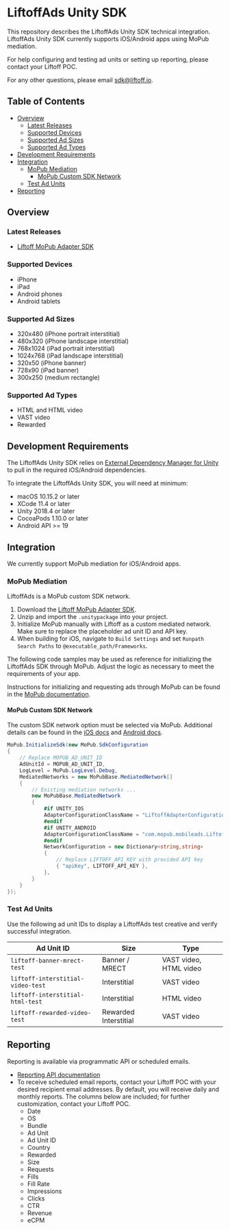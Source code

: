 # LiftoffAds Unity SDK

This repository describes the LiftoffAds Unity SDK technical integration.
LiftoffAds Unity SDK currently supports iOS/Android apps using MoPub mediation.

For help configuring and testing ad units or setting up reporting, please
contact your Liftoff POC.

For any other questions, please email sdk@liftoff.io.

## Table of Contents

- [Overview](#overview)
  - [Latest Releases](#latest-releases)
  - [Supported Devices](#supported-devices)
  - [Supported Ad Sizes](#supported-ad-sizes)
  - [Supported Ad Types](#supported-ad-types)
- [Development Requirements](#development-requirements)
- [Integration](#integration)
  - [MoPub Mediation](#mopub-mediation)
    - [MoPub Custom SDK Network](#mopub-custom-sdk-network)
  - [Test Ad Units](#test-ad-units)
- [Reporting](#reporting)

## Overview

### Latest Releases

- [Liftoff MoPub Adapter SDK][latest-mopub]

### Supported Devices

- iPhone
- iPad
- Android phones
- Android tablets

### Supported Ad Sizes

- 320x480 (iPhone portrait interstitial)
- 480x320 (iPhone landscape interstitial)
- 768x1024 (iPad portrait interstitial)
- 1024x768 (iPad landscape interstitial)
- 320x50 (iPhone banner)
- 728x90 (iPad banner)
- 300x250 (medium rectangle)

### Supported Ad Types

- HTML and HTML video
- VAST video
- Rewarded

## Development Requirements

The LiftoffAds Unity SDK relies on [External Dependency Manager for Unity](https://github.com/googlesamples/unity-jar-resolver)
to pull in the required iOS/Android dependencies.

To integrate the LiftoffAds Unity SDK, you will need at minimum:

- macOS 10.15.2 or later
- XCode 11.4 or later
- Unity 2018.4 or later
- CocoaPods 1.10.0 or later
- Android API >= 19

## Integration

We currently support MoPub mediation for iOS/Android apps.

### MoPub Mediation

LiftoffAds is a MoPub custom SDK network.

1. Download the [Liftoff MoPub Adapter SDK][latest-mopub].
2. Unzip and import the `.unitypackage` into your project.
3. Initialize MoPub manually with Liftoff as a custom mediated network.
   Make sure to replace the placeholder ad unit ID and API key.
4. When building for iOS, navigate to `Build Settings` and set `Runpath Search
   Paths` to `@executable_path/Frameworks`.

The following code samples may be used as reference for initializing the
LiftoffAds SDK through MoPub. Adjust the logic as necessary to meet the
requirements of your app.

Instructions for initializing and requesting ads through MoPub can be found in the
[MoPub documentation](https://developers.mopub.com/publishers/unity/integrate/).

#### MoPub Custom SDK Network

The custom SDK network option must be selected via MoPub. Additional details
can be found in the [iOS docs](https://github.com/liftoffio/LiftoffAds-iOS#creating-a-mopub-custom-sdk-network)
and [Android docs](https://github.com/liftoffio/LiftoffAds-Android#creating-a-mopub-custom-sdk-network).

```csharp
MoPub.InitializeSdk(new MoPub.SdkConfiguration
{
    // Replace MOPUB_AD_UNIT_ID
    AdUnitId = MOPUB_AD_UNIT_ID,
    LogLevel = MoPub.LogLevel.Debug,
    MediatedNetworks = new MoPubBase.MediatedNetwork[]
    {
        // Existing mediation networks ...
        new MoPubBase.MediatedNetwork
        {
            #if UNITY_IOS
            AdapterConfigurationClassName = "LiftoffAdapterConfiguration",
            #endif
            #if UNITY_ANDROID
            AdapterConfigurationClassName = "com.mopub.mobileads.LiftoffAdapterConfiguration",
            #endif
            NetworkConfiguration = new Dictionary<string,string>
            {
                // Replace LIFTOFF_API_KEY with provided API key
                { "apiKey", LIFTOFF_API_KEY },
            },
        }
    }
});
```

### Test Ad Units

Use the following ad unit IDs to display a LiftoffAds test creative and verify
successful integration.

| Ad Unit ID                        | Size           | Type                       |
| --------------------------------- | -------------- | -------------------------- |
| `liftoff-banner-mrect-test`       | Banner / MRECT | VAST video, HTML video     |
| `liftoff-interstitial-video-test` | Interstitial   | VAST video                 |
| `liftoff-interstitial-html-test`  | Interstitial   | HTML video                 |
| `liftoff-rewarded-video-test`     | Rewarded Interstitial | VAST video

## Reporting

Reporting is available via programmatic API or scheduled emails.

* [Reporting API documentation](https://liftoff.io/support/publisher-reporting-api/)
* To receive scheduled email reports, contact your Liftoff POC with your desired
  recipient email addresses. By default, you will receive daily and monthly
  reports. The columns below are included; for further customization, contact
  your Liftoff POC.
  * Date
  * OS
  * Bundle
  * Ad Unit
  * Ad Unit ID
  * Country
  * Rewarded
  * Size
  * Requests
  * Fills
  * Fill Rate
  * Impressions
  * Clicks
  * CTR
  * Revenue
  * eCPM

[latest-mopub]: https://github.com/liftoffio/LiftoffAds-Unity/releases/download/mopub-v1.2.1/LiftoffMoPubAdapter-v1.2.1.zip
